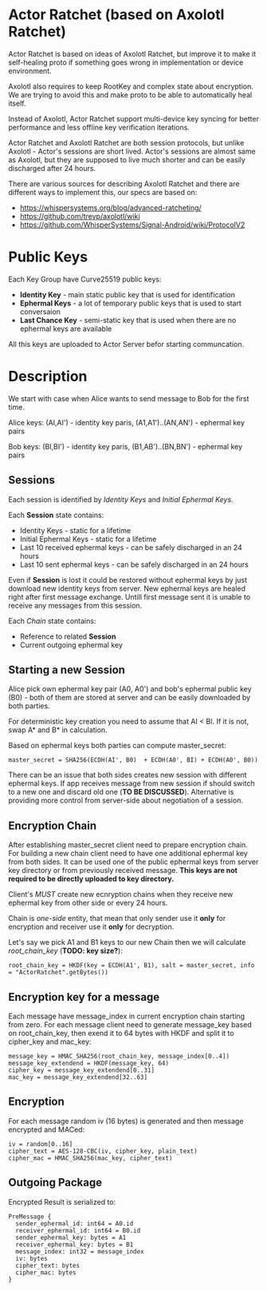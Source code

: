 # Actor Ratchet (based on Axolotl Ratchet)

Actor Ratchet is based on ideas of Axolotl Ratchet, but improve it to make it self-healing proto if something goes wrong in implementation or device environment.

Axolotl also requires to keep RootKey and complex state about encryption. We are trying to avoid this and make proto to be able to automatically heal itself.

Instead of Axolotl, Actor Ratchet support multi-device key syncing for better performance and less offline key verification iterations.

Actor Ratchet and Axolotl Ratchet are both session protocols, but unlike Axolotl - Actor's sessions are short lived. Actor's sessions are almost same as Axolotl, but they are supposed to live much shorter and can be easily discharged after 24 hours.

There are various sources for describing Axolotl Ratchet and there are different ways to implement this, our specs are based on:
* https://whispersystems.org/blog/advanced-ratcheting/
* https://github.com/trevp/axolotl/wiki
* https://github.com/WhisperSystems/Signal-Android/wiki/ProtocolV2

# Public Keys

Each Key Group have Curve25519 public keys:
* **Identity Key** - main static public key that is used for identification
* **Ephermal Keys** - a lot of temporary public keys that is used to start conversaion
* **Last Chance Key** - semi-static key that is used when there are no ephermal keys are available

All this keys are uploaded to Actor Server befor starting communcation.

# Description

We start with case when Alice wants to send message to Bob for the first time.

Alice keys: (AI,AI') - identity key paris, (A1,A1')..(AN,AN') - ephermal key pairs

Bob keys: (BI,BI') - identity key paris, (B1,AB')..(BN,BN') - ephermal key pairs

## Sessions

Each session is identified by *Identity Keys* and *Initial Ephermal Keys*.

Each **Session** state contains:
* Identity Keys - static for a lifetime
* Initial Ephermal Keys - static for a lifetime
* Last 10 received ephermal keys - can be safely discharged in an 24 hours
* Last 10 sent ephermal keys  - can be safely discharged in an 24 hours

Even if **Session** is lost it could be restored without ephermal keys by just download new identity keys from server. New ephermal keys are healed right after first message exchange. Untill first message sent it is unable to receive any messages from this session.

Each *Chain* state contains:
* Reference to related **Session**
* Current outgoing ephermal key

## Starting a new Session

Alice pick own ephermal key pair (A0, A0') and bob's ephermal public key (B0) - both of them are stored at server and can be easily downloaded by both parties.

For deterministic key creation you need to assume that AI < BI. If it is not, swap A* and B* in calculation.

Based on ephermal keys both parties can compute master_secret:
```
master_secret = SHA256(ECDH(AI', B0)  + ECDH(A0', BI) + ECDH(A0', B0))
```

There can be an issue that both sides creates new session with different ephermal keys. If app receives message from new session if should switch to a new one and discard old one (**TO BE DISCUSSED**). Alternative is providing more control from server-side about negotiation of a session.

## Encryption Chain

After establishing master_secret client need to prepare encryption chain. For building a new chain client need to have one additional ephermal key from both sides. It can be used one of the public ephermal keys from server key directory or from previously received message. **This keys are not required to be directly uploaded to key directory.**

Client's *MUST* create new ecnryption chains when they receive new ephermal key from other side or every 24 hours.

Chain is *one-side* entity, that mean that only sender use it **only** for encryption and receiver use it **only** for decryption.

Let's say we pick A1 and B1 keys to our new Chain then we will calculate *root_chain_key* (**TODO: key size?**):
```
root_chain_key = HKDF(key = ECDH(A1', B1), salt = master_secret, info = "ActorRatchet".getBytes())
```

## Encryption key for a message

Each message have message_index in current encryption chain starting from zero.
For each message client need to generate message_key based on root_chain_key, then exend it to 64 bytes with HKDF and split it to cipher_key and mac_key:
```
message_key = HMAC_SHA256(root_chain_key, message_index[0..4])
message_key_extendend = HKDF(message_key, 64)
cipher_key = message_key_extendend[0..31]
mac_key = message_key_extendend[32..63]
```

## Encryption

For each message random iv (16 bytes) is generated and then message encrypted and MACed:
```
iv = random[0..16]
cipher_text = AES-128-CBC(iv, cipher_key, plain_text)
cipher_mac = HMAC_SHA256(mac_key, cipher_text)
```

## Outgoing Package

Encrypted Result is serialized to:

```
PreMessage {
  sender_ephermal_id: int64 = A0.id
  receiver_ephermal_id: int64 = B0.id
  sender_ephermal_key: bytes = A1
  receiver_ephermal_key: bytes = B1
  message_index: int32 = message_index
  iv: bytes
  cipher_text: bytes
  cipher_mac: bytes
}
```
